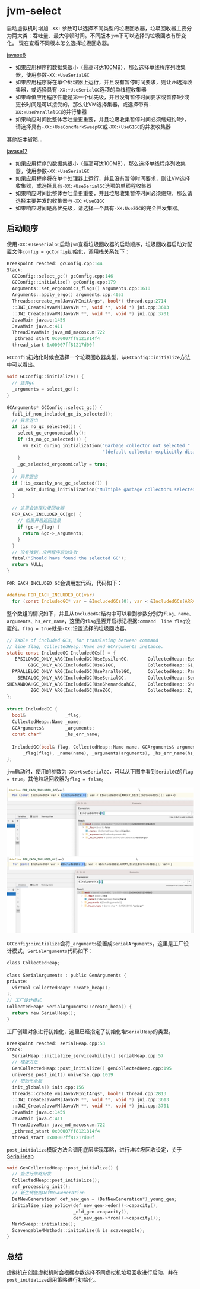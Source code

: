# jvm-select

启动虚拟机时增加 `-XX:` 参数可以选择不同类型的垃圾回收器，垃圾回收器主要分为两大类：吞吐量、最大停顿时间。不同版本`jvm`下可以选择的垃圾回收有所变化。
现在查看不同版本怎么选择垃圾回收器。

[javase8](https://docs.oracle.com/javase/8/docs/technotes/guides/vm/gctuning/collectors.html#sthref27)

* 如果应用程序的数据集很小（最高可达100MB），那么选择单线程序列收集器，使用参数`-XX:+UseSerialGC`
* 如果应用程序将在单个处理器上运行，并且没有暂停时间要求，则让`VM`选择收集器，或选择具有`-XX:+UseSerialGC`选项的单线程收集器
* 如果峰值应用程序性能是第一个优先级，并且没有暂停时间要求或暂停1秒或更长时间是可以接受的，那么让VM选择集器，或选择带有`-XX:+UseParallelGC`的并行集器
* 如果响应时间比整体吞吐量更重要，并且垃圾收集暂停时间必须缩短约1秒，请选择具有`-XX:+UseConcMarkSweepGC`或`-XX:+UseG1GC`的并发收集器

其他版本省略...

[javase17](https://docs.oracle.com/en/java/javase/17/gctuning/available-collectors.html#GUID-F215A508-9E58-40B4-90A5-74E29BF3BD3C)

* 如果应用程序的数据集很小（最高可达100MB），那么选择单线程序列收集器，使用参数`-XX:+UseSerialGC`
* 如果应用程序将在单个处理器上运行，并且没有暂停时间要求，则让VM选择收集器，或选择具有`-XX:+UseSerialGC`选项的单线程收集器
* 如果响应时间比整体吞吐量更重要，并且垃圾收集暂停时间必须缩短，那么请选择主要并发的收集器与`-XX:+UseG1GC`
* 如果响应时间是高优先级，请选择一个具有`-XX:UseZGC`的完全并发集器。

## 启动顺序

使用`-XX:+UseSerialGC`启动`jvm`查看垃圾回收器的启动顺序，垃圾回收器启动对配置文件`config = gcConfig`初始化，调用栈关系如下：

```C
Breakpoint reached: gcConfig.cpp:144
Stack: 
  GCConfig::select_gc() gcConfig.cpp:146
  GCConfig::initialize() gcConfig.cpp:179
  Arguments::set_ergonomics_flags() arguments.cpp:1610
  Arguments::apply_ergo() arguments.cpp:4053
  Threads::create_vm(JavaVMInitArgs*, bool*) thread.cpp:2714
  ::JNI_CreateJavaVM(JavaVM **, void **, void *) jni.cpp:3613
  ::JNI_CreateJavaVM(JavaVM **, void **, void *) jni.cpp:3701
  JavaMain java.c:1459
  JavaMain java.c:411
  ThreadJavaMain java_md_macosx.m:722
  _pthread_start 0x00007ff8121814f4
  thread_start 0x00007ff81217d00f
```

`GCConfig`初始化时候会选择一个垃圾回收器类型，从`GCConfig::initialize`方法中可以看出。

```C
void GCConfig::initialize() {
  // 选择gc
  _arguments = select_gc();
}

GCArguments* GCConfig::select_gc() {
  fail_if_non_included_gc_is_selected();
  // 异常退出
  if (is_no_gc_selected()) {
    select_gc_ergonomically();
    if (is_no_gc_selected()) {
      vm_exit_during_initialization("Garbage collector not selected "
                                    "(default collector explicitly disabled)", NULL);
    }
    _gc_selected_ergonomically = true;
  }
  // 异常退出
  if (!is_exactly_one_gc_selected()) {
    vm_exit_during_initialization("Multiple garbage collectors selected", NULL);
  }
  
  // 这里会选择垃圾回收器
  FOR_EACH_INCLUDED_GC(gc) {
    // 如果开启返回结果
    if (gc->_flag) {
      return &gc->_arguments;
    }
  }
  // 没有找到，应用程序启动失败
  fatal("Should have found the selected GC");
  return NULL;
}
```

`FOR_EACH_INCLUDED_GC`会调用宏代码，代码如下：

```C
#define FOR_EACH_INCLUDED_GC(var)                                            \
  for (const IncludedGC* var = &IncludedGCs[0]; var < &IncludedGCs[ARRAY_SIZE(IncludedGCs)]; var++)
```

整个数组的情况如下，并且从`IncludedGC`结构中可以看到参数分别为`flag、name、arguments、hs_err_name`，这里的`flag`是否开启标记根据`command  line flag`设置的。`flag = true`就是`-XX:`设置选择的垃圾回收器。

```C
// Table of included GCs, for translating between command
// line flag, CollectedHeap::Name and GCArguments instance.
static const IncludedGC IncludedGCs[] = {
   EPSILONGC_ONLY_ARG(IncludedGC(UseEpsilonGC,       CollectedHeap::Epsilon,    epsilonArguments,    "epsilon gc"))
        G1GC_ONLY_ARG(IncludedGC(UseG1GC,            CollectedHeap::G1,         g1Arguments,         "g1 gc"))
  PARALLELGC_ONLY_ARG(IncludedGC(UseParallelGC,      CollectedHeap::Parallel,   parallelArguments,   "parallel gc"))
    SERIALGC_ONLY_ARG(IncludedGC(UseSerialGC,        CollectedHeap::Serial,     serialArguments,     "serial gc"))
SHENANDOAHGC_ONLY_ARG(IncludedGC(UseShenandoahGC,    CollectedHeap::Shenandoah, shenandoahArguments, "shenandoah gc"))
         ZGC_ONLY_ARG(IncludedGC(UseZGC,             CollectedHeap::Z,          zArguments,          "z gc"))
};

struct IncludedGC {
  bool&               _flag;
  CollectedHeap::Name _name;
  GCArguments&        _arguments;
  const char*         _hs_err_name;

  IncludedGC(bool& flag, CollectedHeap::Name name, GCArguments& arguments, const char* hs_err_name) :
      _flag(flag), _name(name), _arguments(arguments), _hs_err_name(hs_err_name) {}
};
```

`jvm`启动时，使用的参数为`-XX:+UseSerialGC`，可以从下图中看到`SerialGC`的`flag = true`，其他垃圾回收器为`flag = false`。

![An image](./image/IncludedGC0.png)
![An image](./image/IncludedGC3.png)

`GCConfig::initialize`会将`_arguments`设置成`SerialArguments`，这里是工厂设计模式，`SerialArguments`代码如下：

```C
class CollectedHeap;

class SerialArguments : public GenArguments {
private:
  virtual CollectedHeap* create_heap();
};
// 工厂设计模式
CollectedHeap* SerialArguments::create_heap() {
  return new SerialHeap();
}
```

工厂创建对象进行初始化，这里已经指定了初始化堆`SerialHeap`的类型。

```C
Breakpoint reached: serialHeap.cpp:53
Stack: 
  SerialHeap::initialize_serviceability() serialHeap.cpp:57
  // 模版方法
  GenCollectedHeap::post_initialize() genCollectedHeap.cpp:195
  universe_post_init() universe.cpp:1019
  // 初始化全局
  init_globals() init.cpp:156
  Threads::create_vm(JavaVMInitArgs*, bool*) thread.cpp:2813
  ::JNI_CreateJavaVM(JavaVM **, void **, void *) jni.cpp:3613
  ::JNI_CreateJavaVM(JavaVM **, void **, void *) jni.cpp:3701
  JavaMain java.c:1459
  JavaMain java.c:411
  ThreadJavaMain java_md_macosx.m:722
  _pthread_start 0x00007ff8121814f4
  thread_start 0x00007ff81217d00f
```

`post_initialize`模版方法会调用底层实现策略，进行堆垃圾回收设定，关于[SerialHeap](./SerialHeap)

```C
void GenCollectedHeap::post_initialize() {
  // 会进行策略分发
  CollectedHeap::post_initialize();
  ref_processing_init();
  // 新生代使用DefNewGeneration
  DefNewGeneration* def_new_gen = (DefNewGeneration*)_young_gen;
  initialize_size_policy(def_new_gen->eden()->capacity(),
                         _old_gen->capacity(),
                         def_new_gen->from()->capacity());
  MarkSweep::initialize();
  ScavengableNMethods::initialize(&_is_scavengable);
}
```

## 总结

虚拟机在创建虚拟机时会根据参数选择不同虚拟机垃圾回收进行启动，并在`post_initialize`调用策略进行初始化。
